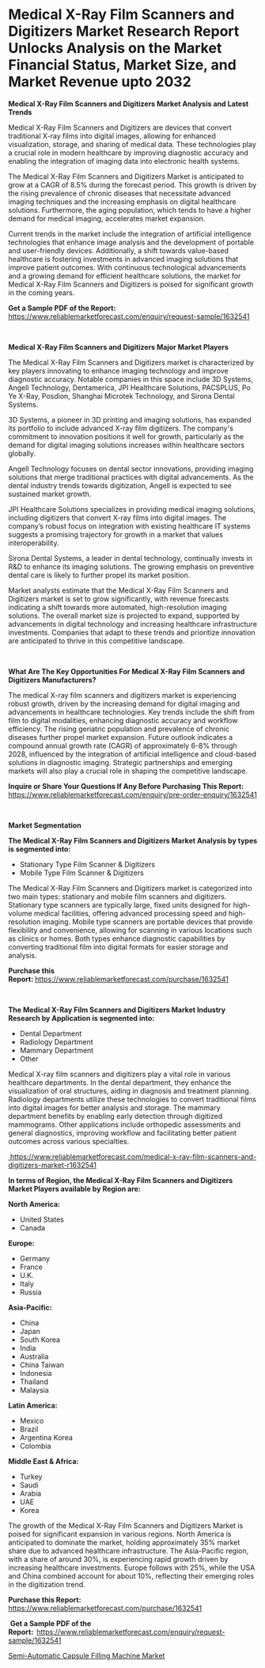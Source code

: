 <p><h1>Medical X-Ray Film Scanners and Digitizers Market Research Report Unlocks Analysis on the Market Financial Status, Market Size, and Market Revenue upto 2032</h1></p><p><strong>Medical X-Ray Film Scanners and Digitizers Market Analysis and Latest Trends</strong></p>
<p><p>Medical X-Ray Film Scanners and Digitizers are devices that convert traditional X-ray films into digital images, allowing for enhanced visualization, storage, and sharing of medical data. These technologies play a crucial role in modern healthcare by improving diagnostic accuracy and enabling the integration of imaging data into electronic health systems. </p><p>The Medical X-Ray Film Scanners and Digitizers Market is anticipated to grow at a CAGR of 8.5% during the forecast period. This growth is driven by the rising prevalence of chronic diseases that necessitate advanced imaging techniques and the increasing emphasis on digital healthcare solutions. Furthermore, the aging population, which tends to have a higher demand for medical imaging, accelerates market expansion.</p><p>Current trends in the market include the integration of artificial intelligence technologies that enhance image analysis and the development of portable and user-friendly devices. Additionally, a shift towards value-based healthcare is fostering investments in advanced imaging solutions that improve patient outcomes. With continuous technological advancements and a growing demand for efficient healthcare solutions, the market for Medical X-Ray Film Scanners and Digitizers is poised for significant growth in the coming years.</p></p>
<p><strong>Get a Sample PDF of the Report:&nbsp;</strong> <a href="https://www.reliablemarketforecast.com/enquiry/request-sample/1632541?utm_campaign=2731&utm_medium=2&utm_source=Github&utm_content=ia&utm_term=29032025&utm_id=medical-x-ray-film-scanners-and-digitizers">https://www.reliablemarketforecast.com/enquiry/request-sample/1632541</a></p>
<p>&nbsp;</p>
<p><strong>Medical X-Ray Film Scanners and Digitizers Major Market Players</strong></p>
<p><p>The Medical X-Ray Film Scanners and Digitizers market is characterized by key players innovating to enhance imaging technology and improve diagnostic accuracy. Notable companies in this space include 3D Systems, Angell Technology, Dentamerica, JPI Healthcare Solutions, PACSPLUS, Po Ye X-Ray, Posdion, Shanghai Microtek Technology, and Sirona Dental Systems.</p><p>3D Systems, a pioneer in 3D printing and imaging solutions, has expanded its portfolio to include advanced X-ray film digitizers. The company's commitment to innovation positions it well for growth, particularly as the demand for digital imaging solutions increases within healthcare sectors globally.</p><p>Angell Technology focuses on dental sector innovations, providing imaging solutions that merge traditional practices with digital advancements. As the dental industry trends towards digitization, Angell is expected to see sustained market growth.</p><p>JPI Healthcare Solutions specializes in providing medical imaging solutions, including digitizers that convert X-ray films into digital images. The company’s robust focus on integration with existing healthcare IT systems suggests a promising trajectory for growth in a market that values interoperability.</p><p>Sirona Dental Systems, a leader in dental technology, continually invests in R&D to enhance its imaging solutions. The growing emphasis on preventive dental care is likely to further propel its market position.</p><p>Market analysts estimate that the Medical X-Ray Film Scanners and Digitizers market is set to grow significantly, with revenue forecasts indicating a shift towards more automated, high-resolution imaging solutions. The overall market size is projected to expand, supported by advancements in digital technology and increasing healthcare infrastructure investments. Companies that adapt to these trends and prioritize innovation are anticipated to thrive in this competitive landscape.</p></p>
<p>&nbsp;</p>
<p><strong>What Are The Key Opportunities For Medical X-Ray Film Scanners and Digitizers Manufacturers?</strong></p>
<p><p>The medical X-ray film scanners and digitizers market is experiencing robust growth, driven by the increasing demand for digital imaging and advancements in healthcare technologies. Key trends include the shift from film to digital modalities, enhancing diagnostic accuracy and workflow efficiency. The rising geriatric population and prevalence of chronic diseases further propel market expansion. Future outlook indicates a compound annual growth rate (CAGR) of approximately 6-8% through 2028, influenced by the integration of artificial intelligence and cloud-based solutions in diagnostic imaging. Strategic partnerships and emerging markets will also play a crucial role in shaping the competitive landscape.</p></p>
<p><strong>Inquire or Share Your Questions If Any Before Purchasing This Report:</strong> <a href="https://www.reliablemarketforecast.com/enquiry/pre-order-enquiry/1632541?utm_campaign=2731&utm_medium=2&utm_source=Github&utm_content=ia&utm_term=29032025&utm_id=medical-x-ray-film-scanners-and-digitizers">https://www.reliablemarketforecast.com/enquiry/pre-order-enquiry/1632541</a></p>
<p>&nbsp;</p>
<p><strong>Market Segmentation</strong></p>
<p><strong>The Medical X-Ray Film Scanners and Digitizers Market Analysis by types is segmented into:</strong></p>
<p><ul><li>Stationary Type Film Scanner & Digitizers</li><li>Mobile Type Film Scanner & Digitizers</li></ul></p>
<p><p>The Medical X-Ray Film Scanners and Digitizers market is categorized into two main types: stationary and mobile film scanners and digitizers. Stationary type scanners are typically large, fixed units designed for high-volume medical facilities, offering advanced processing speed and high-resolution imaging. Mobile type scanners are portable devices that provide flexibility and convenience, allowing for scanning in various locations such as clinics or homes. Both types enhance diagnostic capabilities by converting traditional film into digital formats for easier storage and analysis.</p></p>
<p><strong>Purchase this Report:&nbsp;</strong><a href="https://www.reliablemarketforecast.com/purchase/1632541?utm_campaign=2731&utm_medium=2&utm_source=Github&utm_content=ia&utm_term=29032025&utm_id=medical-x-ray-film-scanners-and-digitizers">https://www.reliablemarketforecast.com/purchase/1632541</a></p>
<p>&nbsp;</p>
<p><strong>The Medical X-Ray Film Scanners and Digitizers Market Industry Research by Application is segmented into:</strong></p>
<p><ul><li>Dental Department</li><li>Radiology Department</li><li>Mammary Department</li><li>Other</li></ul></p>
<p><p>Medical X-ray film scanners and digitizers play a vital role in various healthcare departments. In the dental department, they enhance the visualization of oral structures, aiding in diagnosis and treatment planning. Radiology departments utilize these technologies to convert traditional films into digital images for better analysis and storage. The mammary department benefits by enabling early detection through digitized mammograms. Other applications include orthopedic assessments and general diagnostics, improving workflow and facilitating better patient outcomes across various specialties.</p></p>
<p><a href="https://www.reliablemarketforecast.com/medical-x-ray-film-scanners-and-digitizers-market-r1632541?utm_campaign=2731&utm_medium=2&utm_source=Github&utm_content=ia&utm_term=29032025&utm_id=medical-x-ray-film-scanners-and-digitizers">&nbsp;https://www.reliablemarketforecast.com/medical-x-ray-film-scanners-and-digitizers-market-r1632541</a></p>
<p><strong>In terms of Region, the Medical X-Ray Film Scanners and Digitizers Market Players available by Region are:</strong></p>
<p>
    <p> <strong> North America: </strong>
        <ul>
            <li>United States</li>
            <li>Canada</li>
        </ul>
        </p> 
    <p> <strong> Europe: </strong>
        <ul>
            <li>Germany</li>
            <li>France</li>
            <li>U.K.</li>
            <li>Italy</li>
            <li>Russia</li>
        </ul>
        </p> 
    <p> <strong> Asia-Pacific: </strong>
        <ul>
            <li>China</li>
            <li>Japan</li>
            <li>South Korea</li>
            <li>India</li>
            <li>Australia</li>
            <li>China Taiwan</li>
            <li>Indonesia</li>
            <li>Thailand</li>
            <li>Malaysia</li>
        </ul>
        </p> 
    <p> <strong> Latin America: </strong>
        <ul>
            <li>Mexico</li>
            <li>Brazil</li>
            <li>Argentina Korea</li>
            <li>Colombia</li>
        </ul>
        </p> 
    <p> <strong> Middle East & Africa: </strong>
        <ul>
            <li>Turkey</li>
            <li>Saudi</li>
            <li>Arabia</li>
            <li>UAE</li>
            <li>Korea</li>
        </ul>
    </p>
    </p>
<p><p>The growth of the Medical X-Ray Film Scanners and Digitizers Market is poised for significant expansion in various regions. North America is anticipated to dominate the market, holding approximately 35% market share due to advanced healthcare infrastructure. The Asia-Pacific region, with a share of around 30%, is experiencing rapid growth driven by increasing healthcare investments. Europe follows with 25%, while the USA and China combined account for about 10%, reflecting their emerging roles in the digitization trend.</p></p>
<p><strong>Purchase this Report: </strong><a href="https://www.reliablemarketforecast.com/purchase/1632541?utm_campaign=2731&utm_medium=2&utm_source=Github&utm_content=ia&utm_term=29032025&utm_id=medical-x-ray-film-scanners-and-digitizers">https://www.reliablemarketforecast.com/purchase/1632541</a></p>
<p>&nbsp;<strong>Get a Sample PDF of the Report:&nbsp;&nbsp;</strong><a href="https://www.reliablemarketforecast.com/enquiry/request-sample/1632541?utm_campaign=2731&utm_medium=2&utm_source=Github&utm_content=ia&utm_term=29032025&utm_id=medical-x-ray-film-scanners-and-digitizers">https://www.reliablemarketforecast.com/enquiry/request-sample/1632541</a></p>
<p><strong></strong></p>
<p><p><a href="https://github.com/viipposahko25/Market-Research-Report-List-1/blob/main/semi-automatic-capsule-filling-machine-market.md?utm_campaign=2731&utm_medium=2&utm_source=Github&utm_content=ia&utm_term=29032025&utm_id=medical-x-ray-film-scanners-and-digitizers">Semi-Automatic Capsule Filling Machine Market</a></p></p>